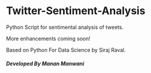 # Twitter-Sentiment-Analysis
Python Script for sentimental analysis of tweets.

More enhancements coming soon!

Based on Python For Data Science by Siraj Raval.

##### Developed By Manan Manwani

